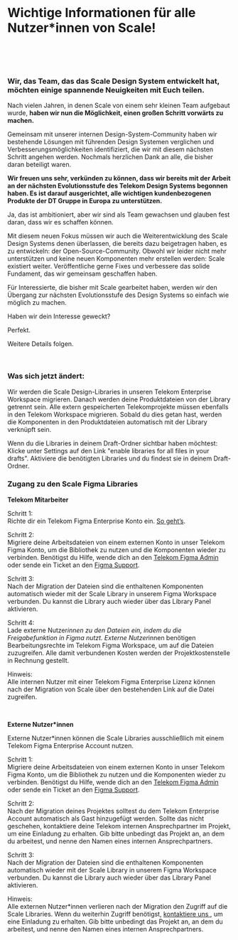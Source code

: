 <br/>

<h1 class="magenta"> Wichtige Informationen für alle Nutzer*innen von Scale! </h1>
<br/>
<br/>
<br/>

### Wir, das Team, das das Scale Design System entwickelt hat, möchten einige spannende Neuigkeiten mit Euch teilen.

Nach vielen Jahren, in denen Scale von einem sehr kleinen Team aufgebaut wurde, **haben wir nun die Möglichkeit, einen großen Schritt vorwärts zu machen.**

Gemeinsam mit unserer internen Design-System-Community haben wir bestehende Lösungen mit führenden Design Systemen verglichen und Verbesserungsmöglichkeiten identifiziert, die wir mit diesem nächsten Schritt angehen werden. Nochmals herzlichen Dank an alle, die bisher daran beteiligt waren.

**Wir freuen uns sehr, verkünden zu können, dass wir bereits mit der Arbeit an der nächsten Evolutionsstufe des Telekom Design Systems begonnen haben. Es ist darauf ausgerichtet, alle wichtigen kundenbezogenen Produkte der DT Gruppe in Europa zu unterstützen.**

Ja, das ist ambitioniert, aber wir sind als Team gewachsen und glauben fest daran, dass wir es schaffen können.

Mit diesem neuen Fokus müssen wir auch die Weiterentwicklung des Scale Design Systems denen überlassen, die bereits dazu beigetragen haben, es zu entwickeln: der Open-Source-Community. Obwohl wir leider nicht mehr unterstützen und keine neuen Komponenten mehr erstellen werden: Scale existiert weiter. Veröffentliche gerne Fixes und verbessere das solide Fundament, das wir gemeinsam geschaffen haben.

Für Interessierte, die bisher mit Scale gearbeitet haben, werden wir den Übergang zur nächsten Evolutionsstufe des Design Systems so einfach wie möglich zu machen.

Haben wir dein Interesse geweckt?

Perfekt.

Weitere Details folgen.

<br/>

### Was sich jetzt ändert:

Wir werden die Scale Design-Libraries in unseren Telekom Enterprise Workspace migrieren. Danach werden deine Produktdateien von der Library getrennt sein. Alle extern gespeicherten Telekomprojekte müssen ebenfalls in den Telekom Workspace migrieren. Sobald du dies getan hast, werden die Komponenten in den Produktdateien automatisch mit der Library verknüpft sein.

Wenn du die Libraries in deinem Draft-Ordner sichtbar haben möchtest: Klicke unter Settings auf den Link "enable libraries for all files in your drafts". Aktiviere die benötigten Libraries und du findest sie in deinem Draft-Ordner.

### Zugang zu den Scale Figma Libraries

**Telekom Mitarbeiter**

Schritt 1: <br/>
Richte dir ein Telekom Figma Enterprise Konto ein. [So geht’s](https://seu30.gdc-dmst01.t-systems.com/confluence/display/SETOOLSBETRIEB/Figma@DT+How+to+add+User).

Schritt 2: <br/>
Migriere deine Arbeitsdateien von einem externen Konto in unser Telekom Figma Konto, um die Bibliothek zu nutzen und die Komponenten wieder zu verbinden. Benötigst du Hilfe, wende dich an den <a href="mailto:seu-operation@t-systems.com"> Telekom Figma Admin </a> oder sende ein Ticket an den [Figma Support](https://help.figma.com/hc/en-us/requests/new?ticket_form_id=360001731233).

Schritt 3: <br/>
Nach der Migration der Dateien sind die enthaltenen Komponenten automatisch wieder mit der Scale Library in unserem Figma Workspace verbunden. Du kannst die Library auch wieder über das Library Panel aktivieren.

Schritt 4: <br/>
Lade externe Nutzer*innen zu den Dateien ein, indem du die Freigabefunktion in Figma nutzt. Externe Nutzer*innen benötigen Bearbeitungsrechte im Telekom Figma Workspace, um auf die Dateien zuzugreifen. Alle damit verbundenen Kosten werden der Projektkostenstelle in Rechnung gestellt.

Hinweis: <br/>
Alle internen Nutzer mit einer Telekom Figma Enterprise Lizenz können nach der Migration von Scale über den bestehenden Link auf die Datei zugreifen.

<br/>

**Externe Nutzer\*innen**

Externe Nutzer\*innen können die Scale Libraries ausschließlich mit einem Telekom Figma Enterprise Account nutzen.

Schritt 1: <br/>
Migriere deine Arbeitsdateien von einem externen Konto in unser Telekom Figma Konto, um die Bibliothek zu nutzen und die Komponenten wieder zu verbinden. Benötigst du Hilfe, wende dich an den <a href="mailto:seu-operation@t-systems.com"> Telekom Figma Admin </a> oder sende ein Ticket an den [Figma Support](https://help.figma.com/hc/en-us/requests/new?ticket_form_id=360001731233).

Schritt 2: <br/>
Nach der Migration deines Projektes solltest du dem Telekom Enterprise Account automatisch als Gast hinzugefügt werden. Sollte das nicht geschehen, kontaktiere deine Telekom internen Ansprechpartner im Projekt, um eine Einladung zu erhalten. Gib bitte unbedingt das Projekt an, an dem du arbeitest, und nenne den Namen eines internen Ansprechpartners.

Schritt 3: <br/>
Nach der Migration der Dateien sind die enthaltenen Komponenten automatisch wieder mit der Scale Library in unserem Figma Workspace verbunden. Du kannst die Library auch wieder über das Library Panel aktivieren.

Hinweis: <br/>
Alle externen Nutzer\*innen verlieren nach der Migration den Zugriff auf die Scale Libraries. Wenn du weiterhin Zugriff benötigst, <a href="mailto:contact@brand-design.telekom.com"> kontaktiere uns </a>, um eine Einladung zu erhalten. Gib bitte unbedingt das Projekt an, an dem du arbeitest, und nenne den Namen eines internen Ansprechpartners.
